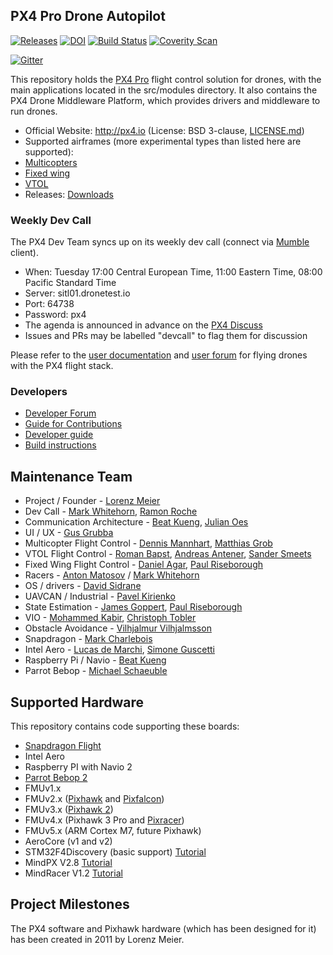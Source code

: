 ## PX4 Pro Drone Autopilot ##

[![Releases](https://img.shields.io/github/release/PX4/Firmware.svg)](https://github.com/PX4/Firmware/releases) [![DOI](https://zenodo.org/badge/22634/PX4/Firmware.svg)](https://zenodo.org/badge/latestdoi/22634/PX4/Firmware) [![Build Status](https://travis-ci.org/PX4/Firmware.svg?branch=master)](https://travis-ci.org/PX4/Firmware) [![Coverity Scan](https://scan.coverity.com/projects/3966/badge.svg?flat=1)](https://scan.coverity.com/projects/3966?tab=overview)

[![Gitter](https://badges.gitter.im/Join%20Chat.svg)](https://gitter.im/PX4/Firmware?utm_source=badge&utm_medium=badge&utm_campaign=pr-badge&utm_content=badge)

This repository holds the [PX4 Pro](http://px4.io) flight control solution for drones, with the main applications located in the src/modules directory. It also contains the PX4 Drone Middleware Platform, which provides drivers and middleware to run drones.

*   Official Website: http://px4.io (License: BSD 3-clause, [LICENSE.md](https://github.com/PX4/Firmware/blob/master/LICENSE.md))
*   Supported airframes (more experimental types than listed here are supported):
  * [Multicopters](http://px4.io/portfolio_category/multicopter/)
  * [Fixed wing](http://px4.io/portfolio_category/plane/)
  * [VTOL](http://px4.io/portfolio_category/vtol/)
*   Releases: [Downloads](https://github.com/PX4/Firmware/releases)

### Weekly Dev Call

The PX4 Dev Team syncs up on its weekly dev call (connect via [Mumble](http://mumble.info) client).

  * When: Tuesday 17:00 Central European Time, 11:00 Eastern Time, 08:00 Pacific Standard Time
  * Server: sitl01.dronetest.io
  * Port: 64738
  * Password: px4
  * The agenda is announced in advance on the [PX4 Discuss](http://discuss.px4.io/c/weekly-dev-call)
  * Issues and PRs may be labelled "devcall" to flag them for discussion

Please refer to the [user documentation](http://px4.io/user-guide/) and [user forum](http://discuss.px4.io) for flying drones with the PX4 flight stack.

### Developers ###

  * [Developer Forum](http://discuss.px4.io)
  * [Guide for Contributions](https://github.com/PX4/Firmware/blob/master/CONTRIBUTING.md)
  * [Developer guide](http://dev.px4.io)
  * [Build instructions](https://dev.px4.io/starting-building.html)

## Maintenance Team

  * Project / Founder - [Lorenz Meier](http://github.com/LorenzMeier)
  * Dev Call - [Mark Whitehorn](http://github.com/kd0aij), [Ramon Roche](http://github.com/mrpollo)
  * Communication Architecture - [Beat Kueng](http://github.com/bkueng), [Julian Oes](http://github.com/JulianOes)
  * UI / UX - [Gus Grubba](http://github.com/dogmaphobic)
  * Multicopter Flight Control - [Dennis Mannhart](http://github.com/Stifael), [Matthias Grob](http://github.com/MaEtUgR)
  * VTOL Flight Control - [Roman Bapst](http://github.com/tumbili), [Andreas Antener](http://github.com/AndreasAntener), [Sander Smeets](http://github.com/sanderux)
  * Fixed Wing Flight Control - [Daniel Agar](http://github.com/dagar), [Paul Riseborough](http://github.com/priseborough)
  * Racers - [Anton Matosov](http://github.com/anton-matosov) / [Mark Whitehorn](http://github.com/kd0aij)
  * OS / drivers - [David Sidrane](http://github.com/david_s5)
  * UAVCAN / Industrial - [Pavel Kirienko](http://github.com/pavel-kirienko)
  * State Estimation - [James Goppert](http://github.com/jgoppert), [Paul Riseborough](http://github.com/priseborough)
  * VIO - [Mohammed Kabir](http://github.com/mhkabir), [Christoph Tobler](http://github.com/ChristophTobler)
  * Obstacle Avoidance - [Vilhjalmur Vilhjalmsson](http://github.com/vilhjalmur89)
  * Snapdragon - [Mark Charlebois](http://github.com/mcharleb)
  * Intel Aero - [Lucas de Marchi](http://github.com/lucasdemarchi), [Simone Guscetti](http://github.com/simonegu)
  * Raspberry Pi / Navio - [Beat Kueng](http://github.com/bkueng)
  * Parrot Bebop - [Michael Schaeuble](http://github.com/eyeam3)

## Supported Hardware

This repository contains code supporting these boards:
  * [Snapdragon Flight](http://dev.px4.io/hardware-snapdragon.html)
  * Intel Aero
  * Raspberry PI with Navio 2
  * [Parrot Bebop 2](http://dev.px4.io/starting-building.html#parrot-bebop)
  * FMUv1.x
  * FMUv2.x ([Pixhawk](http://dev.px4.io/hardware-pixhawk.html) and [Pixfalcon](http://dev.px4.io/hardware-pixfalcon.html))
  * FMUv3.x ([Pixhawk 2](http://dev.px4.io/hardware-pixhawk.html))
  * FMUv4.x (Pixhawk 3 Pro and [Pixracer](http://dev.px4.io/hardware-pixracer.html))
  * FMUv5.x (ARM Cortex M7, future Pixhawk)
  * AeroCore (v1 and v2)
  * STM32F4Discovery (basic support) [Tutorial](https://pixhawk.org/modules/stm32f4discovery)
  * MindPX V2.8 [Tutorial](http://www.mindpx.net/assets/accessories/UserGuide_MindPX.pdf)
  * MindRacer V1.2 [Tutorial](http://mindpx.net/assets/accessories/mindracer_user_guide_v1.2.pdf)

## Project Milestones

The PX4 software and Pixhawk hardware (which has been designed for it) has been created in 2011 by Lorenz Meier.
